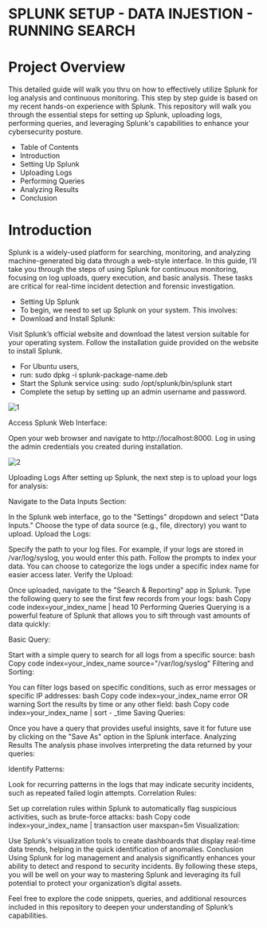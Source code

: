 # SPLUNK SETUP - DATA INJESTION - RUNNING SEARCH
# Project Overview
This detailed guide will walk you thru on how to effectively utilize Splunk for log analysis and continuous monitoring. This step by step guide is based on my recent hands-on experience with Splunk. 
This repository will walk you through the essential steps for setting up Splunk, uploading logs, performing queries, and leveraging Splunk's capabilities to enhance your cybersecurity posture.

- Table of Contents
- Introduction
- Setting Up Splunk
- Uploading Logs
- Performing Queries
- Analyzing Results
- Conclusion

# Introduction
Splunk is a widely-used platform for searching, monitoring, and analyzing machine-generated big data through a web-style interface. In this guide, I’ll take you through the steps of using Splunk
for continuous monitoring, focusing on log uploads, query execution, and basic analysis. These tasks are critical for real-time incident detection and forensic investigation.

- Setting Up Splunk
- To begin, we need to set up Splunk on your system. This involves:
- Download and Install Splunk:

Visit Splunk’s official website and download the latest version suitable for your operating system.
Follow the installation guide provided on the website to install Splunk. 

- For Ubuntu users, 
- run: sudo dpkg -i splunk-package-name.deb
- Start the Splunk service using: sudo /opt/splunk/bin/splunk start
- Complete the setup by setting up an admin username and password.

![1](https://github.com/user-attachments/assets/da07a183-9f06-414f-9a0c-d558c222c210)

Access Splunk Web Interface:

Open your web browser and navigate to http://localhost:8000.
Log in using the admin credentials you created during installation.

![2](https://github.com/user-attachments/assets/39cb13be-9e9d-44cd-be4f-2adfc5e3db70)

Uploading Logs
After setting up Splunk, the next step is to upload your logs for analysis:

Navigate to the Data Inputs Section:

In the Splunk web interface, go to the "Settings" dropdown and select "Data Inputs."
Choose the type of data source (e.g., file, directory) you want to upload.
Upload the Logs:

Specify the path to your log files. For example, if your logs are stored in /var/log/syslog, you would enter this path.
Follow the prompts to index your data. You can choose to categorize the logs under a specific index name for easier access later.
Verify the Upload:

Once uploaded, navigate to the "Search & Reporting" app in Splunk.
Type the following query to see the first few records from your logs:
bash
Copy code
index=your_index_name | head 10
Performing Queries
Querying is a powerful feature of Splunk that allows you to sift through vast amounts of data quickly:

Basic Query:

Start with a simple query to search for all logs from a specific source:
bash
Copy code
index=your_index_name source="/var/log/syslog"
Filtering and Sorting:

You can filter logs based on specific conditions, such as error messages or specific IP addresses:
bash
Copy code
index=your_index_name error OR warning
Sort the results by time or any other field:
bash
Copy code
index=your_index_name | sort - _time
Saving Queries:

Once you have a query that provides useful insights, save it for future use by clicking on the "Save As" option in the Splunk interface.
Analyzing Results
The analysis phase involves interpreting the data returned by your queries:

Identify Patterns:

Look for recurring patterns in the logs that may indicate security incidents, such as repeated failed login attempts.
Correlation Rules:

Set up correlation rules within Splunk to automatically flag suspicious activities, such as brute-force attacks:
bash
Copy code
index=your_index_name | transaction user maxspan=5m
Visualization:

Use Splunk's visualization tools to create dashboards that display real-time data trends, helping in the quick identification of anomalies.
Conclusion
Using Splunk for log management and analysis significantly enhances your ability to detect and respond to security incidents. By following these steps, you will be well on your way to mastering Splunk and leveraging its full potential to protect your organization’s digital assets.

Feel free to explore the code snippets, queries, and additional resources included in this repository to deepen your understanding of Splunk’s capabilities.
